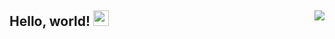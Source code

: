 <h2>
  Hello, world! <img style="height: 25px" src="https://c.tenor.com/nebZyl8oN7IAAAAi/wave-hello.gif">
  <a href="https://www.linkedin.com/in/maxbagatini/">
    <img align="right" src="https://img.icons8.com/office/30/000000/linkedin.png"/>
  </a>
</h2>

<!--
<p>
  <img style="height:20px"
       src="https://media4.giphy.com/media/fs2TKiMKCsPFjGatPs/giphy.gif?cid=ecf05e47p98jjn9k93gh663vceez4ho9gr3lyalegimo5tyb&rid=giphy.gif">
  Computer Science @ UCF
</p>
-->
